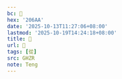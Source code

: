 ```yaml
---
bc: 𠚪
hex: '206AA'
date: '2025-10-13T11:27:06+08:00'
lastmod: '2025-10-19T14:24:18+08:00'
title: 󰕣
url: 󰕣
tags: [從]
src: GHZR
note: Teng
---
```

